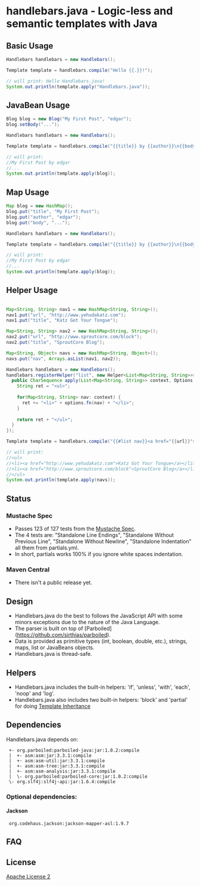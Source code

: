 handlebars.java - Logic-less and semantic templates with Java
===============

## Basic Usage
```java
Handlebars handlebars = new Handlebars();

Template template = handlebars.compile("Hello {{.}}!");

// will print: Hello Handlebars.java!
System.out.println(template.apply("Handlebars.java"));
```

## JavaBean Usage
```java
Blog blog = new Blog("My First Post", "edgar");
blog.setBody("...");

Handlebars handlebars = new Handlebars();

Template template = handlebars.compile("{{title}} by {{author}}\n{{body}}");

// will print:
//My First Post by edgar
//...
System.out.println(template.apply(blog));
```

## Map Usage
```java
Map blog = new HashMap();
blog.put("title", "My First Post");
blog.put("author", "edgar");
blog.put("body", "...");

Handlebars handlebars = new Handlebars();

Template template = handlebars.compile("{{title}} by {{author}}\n{{body}}");

// will print:
//My First Post by edgar
//...
System.out.println(template.apply(blog));
```

## Helper Usage
```java

Map<String, String> nav1 = new HashMap<String, String>();
nav1.put("url", "http://www.yehudakatz.com");
nav1.put("title", "Katz Got Your Tongue");

Map<String, String> nav2 = new HashMap<String, String>();
nav2.put("url", "http://www.sproutcore.com/block");
nav2.put("title", "SproutCore Blog");

Map<String, Object> navs = new HashMap<String, Object>();
navs.put("nav", Arrays.asList(nav1, nav2));

Handlebars handlebars = new Handlebars();
handlebars.registerHelper("list", new Helper<List<Map<String, String>>>() {
  public CharSequence apply(List<Map<String, String>> context, Options options) {
    String ret = "<ul>";
    
    for(Map<String, String> nav: context) {
      ret += "<li>" + options.fn(nav) + "</li>";
    }
    
    return ret + "</ul>";
  }
});

Template template = handlebars.compile("{{#list nav}}<a href="{{url}}">{{title}}</a>{{/list}}");

// will print:
//<ul>
//<li><a href="http://www.yehudakatz.com">Katz Got Your Tongue</a></li>
//<li><a href="http://www.sproutcore.com/block">SproutCore Blog</a></li>
//</ul>
System.out.println(template.apply(navs));
```

## Status
### Mustache Spec
 * Passes 123 of 127 tests from the [Mustache Spec](https://github.com/mustache/spec).
 * The 4 tests are: "Standalone Line Endings", "Standalone Without Previous Line", "Standalone Without Newline", "Standalone Indentation" all them from partials.yml.
 * In short, partials works 100% if you ignore white spaces indentation.

### Maven Central
 * There isn't a public release yet.

## Design
 * Handlebars.java do the best to follows the JavaScript API with some minors exceptions due to the nature of the Java Language.
 * The parser is built on top of [Parboiled] (https://github.com/sirthias/parboiled).
 * Data is provided as primitive types (int, boolean, double, etc.), strings, maps, list or JavaBeans objects.
 * Handlebars.java is thread-safe.

## Helpers
 * Handlebars.java includes the built-in helpers: 'if', 'unless', 'with', 'each', 'noop' and 'log'.
 * Handlebars.java also includes two built-in helpers: 'block' and 'partial' for doing [Template Inheritance](http://thejohnfreeman.com/blog/2012/03/23/template-inheritance-for-handlebars.html)

## Dependencies
 Handlebars.java depends on:
 
 ```text
  +- org.parboiled:parboiled-java:jar:1.0.2:compile
  |  +- asm:asm:jar:3.3.1:compile
  |  +- asm:asm-util:jar:3.3.1:compile
  |  +- asm:asm-tree:jar:3.3.1:compile
  |  +- asm:asm-analysis:jar:3.3.1:compile
  |  \- org.parboiled:parboiled-core:jar:1.0.2:compile
  \- org.slf4j:slf4j-api:jar:1.6.4:compile
 ```

### Optional dependencies:
#### Jackson

 ```text 
  org.codehaus.jackson:jackson-mapper-asl:1.9.7
 ```

## FAQ

## License
[Apache License 2](http://www.apache.org/licenses/LICENSE-2.0.html)